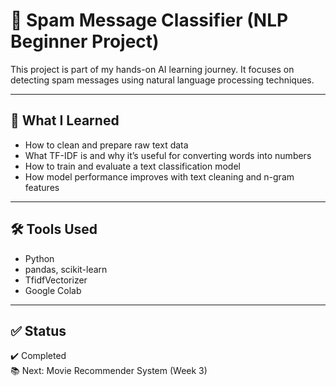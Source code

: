 # 📧 Spam Message Classifier (NLP Beginner Project)

This project is part of my hands-on AI learning journey. It focuses on detecting spam messages using natural language processing techniques.

---

## 🧠 What I Learned

- How to clean and prepare raw text data
- What TF-IDF is and why it’s useful for converting words into numbers
- How to train and evaluate a text classification model
- How model performance improves with text cleaning and n-gram features

---

## 🛠️ Tools Used

- Python
- pandas, scikit-learn
- TfidfVectorizer
- Google Colab

---

## ✅ Status

✔️ Completed  
📚 Next: Movie Recommender System (Week 3)
